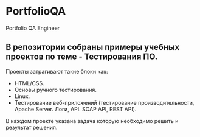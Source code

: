 # PortfolioQA
Portfolio QA Engineer

## В репозитории собраны примеры учебных проектов по теме - Тестирования ПО.

Проекты затрагивают такие блоки как:
- HTML/CSS. 
- Основы ручного тестирования.
- Linux.
- Тестирование веб-приложений (тестирование производительности, Apache Server. Логи, API. SOAP API, REST API).

В каждом проекте указана задача которую необходимо решить и результат решения. 
